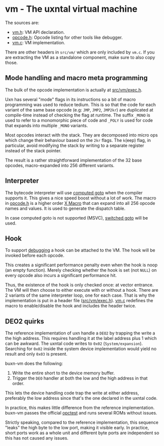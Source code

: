 # vm - The uxntal virtual machine

The sources are:

* [vm.h](../include/buxn/vm/vm.h): VM API declaration.
* [opcode.h](../include/buxn/vm/opcode.h): Opcode listing for other tools like debugger.
* [vm.c](../src/vm/vm.c): VM implementation.

There are other headers in `src/vm/` which are only included by `vm.c`.
If you are extracting the VM as a standalone component, make sure to also copy those.

## Mode handling and macro meta programming

The bulk of the opcode implementation is actually at [src/vm/exec.h](../src/vm/exec.h).

Uxn has several "mode" flags in its instructions so a bit of macro programming was used to reduce tedium.
This is so that the code for each variant of the same base opcode (e.g: `JMP`, `JMP2`, `JMP2kr`) are duplicated at compile-time instead of checking the flag at runtime.
The suffix `_MONO` is used to refer to a monomorphic piece of code and `_POLY` is used for code that expands into multiple `_MONO` variants.

Most opcodes interact with the stack.
They are decomposed into micro ops which change their behaviour based on the `2kr` flags.
The `k`(eep) flag, in particular, avoid modifying the stack by writing to a separate register instead of the stack pointer.

The result is a rather straightforward implementation of the 32 base opcodes, macro-expanded into 256 different variants.

## Interpreter

The bytecode interpreter will use [computed goto](https://gcc.gnu.org/onlinedocs/gcc/Labels-as-Values.html) when the compiler supports it.
This gives a nice speed boost without a lot of work.
The macro in [opcode.h](../include/buxn/vm/opcode.h) is a higher order [X Macro](https://en.wikipedia.org/wiki/X_macro) that can expand into all 256 opcode names and values.
It is used to generate the dispatch table.

In case computed goto is not supported (MSVC), [switched goto](https://bullno1.com/blog/switched-goto) will be used.

## Hook

To support [debugging](./dbg.md) a hook can be attached to the VM.
The hook will be invoked before each opcode.

This creates a significant performance penalty even when the hook is noop (an empty function).
Merely checking whether the hook is set (not `NULL`) on every opcode also incurs a significant performance hit.

Thus, the existence of the hook is only checked once: at vector entrance.
The VM will then choose to either execute with or without a hook.
There are 2 variants of the same interpreter loop, one for each case.
That is why the implementation is put in a header file ([src/vm/exec.h](../src/vm/exec.h)).
[vm.c](../src/vm/vm.c) redefines the macro to enable/disable the hook and includes the header twice.

## DEO2 quirks

The reference implementation of uxn handle a `DEO2` by trapping the write a the high address.
This requires handling it at the label address plus 1 which can be awkward.
The uxntal code writes to `0x02` (`System/expansion`).
Searching for `0x02` inside the system device implementation would yield no result and only `0x03` is present.

buxn-vm does the following:

1. Write the entire short to the device memory buffer.
2. Trigger the `DEO` handler at both the low and the high address in that order.

This lets the device handling code trap the write at either address, preferably the low address since that's the one declared in the uxntal code.

In practice, this makes little difference from the reference implementation.
buxn-vm passes the official [opctest](git.sr.ht/~rabbits/uxn-utils/blob/main/cli/opctest/src/opctest.tal) and runs several ROMs without issues.

Strictly speaking, compared to the reference implementation, this sequence "leaks" the high byte to the low port, making it visible early.
In practice, short ports work as a whole unit and different byte ports are independent so this has not caused any issues.
